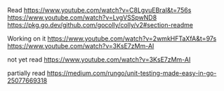 Read
https://www.youtube.com/watch?v=C8LgvuEBraI&t=756s
https://www.youtube.com/watch?v=LvgVSSpwND8
https://pkg.go.dev/github.com/gocolly/colly/v2#section-readme


Working on it
https://www.youtube.com/watch?v=2wmkHFTaXfA&t=97s
https://www.youtube.com/watch?v=3KsE7zMm-AI

not yet read
https://www.youtube.com/watch?v=3KsE7zMm-AI


partially read
https://medium.com/rungo/unit-testing-made-easy-in-go-25077669318
